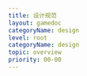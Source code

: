 ```yaml
---
title: 设计规范
layout: gamedoc
categoryName: design
level: root
categoryName: design
topic: overview
priority: 00-00
---
```

